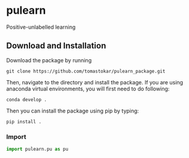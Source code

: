 # pulearn

Positive-unlabelled learning

## Download and Installation

Download the package by running
```console
git clone https://github.com/tomastokar/pulearn_package.git
```

Then, navigate to the directory and install the package. If you are using anaconda virtual environments, you will first need to do following:
```console
conda develop .
```

Then you can install the package using pip by typing:
```console
pip install .
```

### Import

```python
import pulearn.pu as pu
```